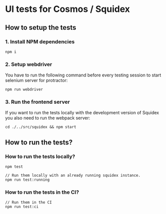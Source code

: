 # UI tests for Cosmos / Squidex

## How to setup the tests

### 1. Install NPM dependencies

    npm i

###  2. Setup webdriver

You have to run the following command before every testing session to start selenium server for protractor:

    npm run webdriver

### 3. Run the frontend server

If you want to run the tests locally with the development version of Squidex you also need to run the webpack server:

    cd ./../src/squidex && npm start


## How to run the tests?

### How to run the tests locally?

    npm test

    // Run them locally with an already running squidex instance.
    npm run test:running

### How to run the tests in the CI?

    // Run them in the CI
    npm run test:ci
